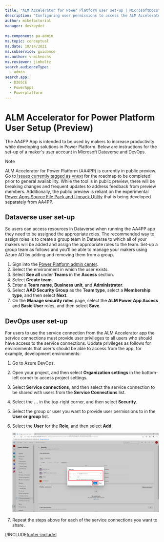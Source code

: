 ```yaml
---
title: "ALM Accelerator for Power Platform user set-up | MicrosoftDocs"
description: "Configuring user permissions to access the ALM Accelerator for Power Platform app and pipelines."
author: mikefactorial
manager: devkeydet

ms.component: pa-admin
ms.topic: conceptual
ms.date: 10/14/2021
ms.subservice: guidance
ms.author: v-mikeochs
ms.reviewer: jimholtz
search.audienceType: 
  - admin
search.app: 
  - D365CE
  - PowerApps
  - Powerplatform
---
```

# ALM Accelerator for Power Platform User Setup (Preview)

The AA4PP App is intended to be used by makers to increase productivity while developing solutions in Power Platform. Below are instructions for the set-up of a maker's user account in Microsoft Dataverse and DevOps.

> [!NOTE]
> ALM Accelerator for Power Platform (AA4PP) is currently in public preview. Go to [Issues currently tagged as vnext](https://github.com/microsoft/coe-starter-kit/issues?q=is%3Aopen+is%3Aissue+label%3Aalm-accelerator+label%3Avnext) for the roadmap to be completed prior to general availability. While the tool is in public preview, there will be breaking changes and frequent updates to address feedback from preview members. Additionally, the public preview is reliant on the experimental [Power Apps Source File Pack and Unpack Utility](https://github.com/microsoft/PowerApps-Language-Tooling) that is being developed separately from AA4PP.

## Dataverse user set-up

So users can access resources in Dataverse when running the AA4PP app they need to be assigned the appropriate roles. The recommended way to assign roles is to create a group team in Dataverse to which all of your makers will be added and assign the appropriate roles to the team. Set-up a group team as follows and you'll be able to manage your makers using Azure AD by adding and removing them from a group.

1. Sign into the [Power Platform admin center](https://admin.powerplatform.microsoft.com/).
1. Select the environment in which the user exists.
1. Select **See all** under **Teams** in the **Access** section.
1. Select **Create team**.
1. Enter a **Team name**, **Business unit**, and **Administrator**. 
1. Select **AAD Security Group** as the **Team type**, select a **Membership type**, and then select **Next**.
1. On the **Manage security roles** page, select the **ALM Power App Access** and **Basic User** roles, and then select **Save**.

## DevOps user set-up

For users to use the service connection from the ALM Accelerator app the service connections must provide user privileges to all users who should have access to the service connections. Update privileges as follows for environments that user's should be able to access from the app, for example, development environments:

1. Go to Azure DevOps.

1. Open your project, and then select **Organization settings** in the bottom-left corner to access project settings.

1. Select **Service connections**, and then select the service connection to be shared with users from the **Service Connections** list.

1. Select the **...** in the top-right corner, and then select **Security**.

1. Select the group or user you want to provide user permissions to in the **User or group** list.

1. Select the **User** for the **Role**, and then select **Add**.

   ![Select the group, user, and role](media/setup-almacceleratorpowerplatform-users/SetServiceConnectionPermissions.png)

1. Repeat the steps above for each of the service connections you want to share.

[!INCLUDE[footer-include](../../includes/footer-banner.md)]
